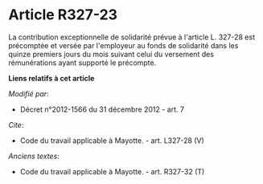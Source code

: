 # Article R327-23

La contribution exceptionnelle de solidarité prévue à l'article L. 327-28 est précomptée et versée par l'employeur au fonds
de solidarité dans les quinze premiers jours du mois suivant celui du versement des rémunérations ayant supporté le
précompte.

**Liens relatifs à cet article**

_Modifié par_:

  - Décret n°2012-1566 du 31 décembre 2012 - art. 7

_Cite_:

  - Code du travail applicable à Mayotte. - art. L327-28 (V)

_Anciens textes_:

  - Code du travail applicable à Mayotte. - art. R327-32 (T)
